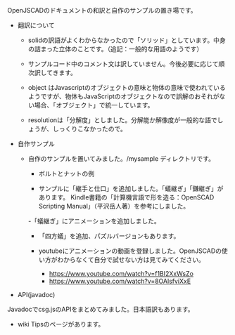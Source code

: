 OpenJSCADのドキュメントの和訳と自作のサンプルの置き場です。

- 翻訳について

  - solidの訳語がよくわからなかったので「ソリッド」としています。中身の詰まった立体のことです。（追記：一般的な用語のようです）

  - サンプルコード中のコメント文は訳していません。今後必要に応じて順次訳してきます。

  - object はJavascriptのオブジェクトの意味と物体の意味で使われているようですが、物体もJavaScriptのオブジェクトなので誤解のおそれがない場合、「オブジェクト」で統一しています。

  - resolutionは「分解度」としました。分解能か解像度が一般的な語でしょうが、しっくりこなかったので。

- 自作サンプル

  - 自作のサンプルを置いてみました。/mysample ディレクトリです。

    - ボルトとナットの例

    - サンプルに「継手と仕口」を追加しました。「蟻継ぎ」「鎌継ぎ」があります。
      Kindle書籍の「計算機言語で形を造る：OpenSCAD Scripting Manual」（平沢岳人著）を参考にしました。

    -「蟻継ぎ」にアニメーションを追加しました。

    - 「四方蟻」を追加、パズルバージョンもあります。

    - youtubeにアニメーションの動画を登録しました。OpenJSCADの使い方がわからなくて自分で試せない方は見てみてください。
      - https://www.youtube.com/watch?v=f1BI2XxWsZo
      - https://www.youtube.com/watch?v=8OAlsfviXxE

- API(javadoc)

Javadocでcsg.jsのAPIをまとめてみました。日本語訳もあります。

- wiki
Tipsのページがあります。


